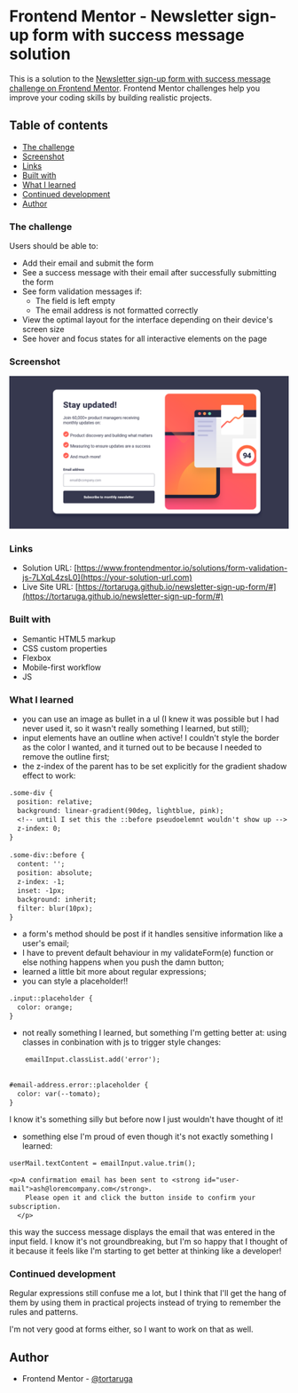 # Frontend Mentor - Newsletter sign-up form with success message solution

This is a solution to the [Newsletter sign-up form with success message challenge on Frontend Mentor](https://www.frontendmentor.io/challenges/newsletter-signup-form-with-success-message-3FC1AZbNrv). Frontend Mentor challenges help you improve your coding skills by building realistic projects. 

## Table of contents

  - [The challenge](#the-challenge)
  - [Screenshot](#screenshot)
  - [Links](#links)
  - [Built with](#built-with)
  - [What I learned](#what-i-learned)
  - [Continued development](#continued-development)
- [Author](#author)

### The challenge

Users should be able to:

- Add their email and submit the form
- See a success message with their email after successfully submitting the form
- See form validation messages if:
  - The field is left empty
  - The email address is not formatted correctly
- View the optimal layout for the interface depending on their device's screen size
- See hover and focus states for all interactive elements on the page

### Screenshot

![](./assets/images/Screenshot%202024-06-17%20at%2016-29-07%20Frontend%20Mentor%20Newsletter%20sign-up%20form%20with%20success%20message.png)

### Links

- Solution URL: [https://www.frontendmentor.io/solutions/form-validation-js-7LXqL4zsL0](https://your-solution-url.com)
- Live Site URL: [https://tortaruga.github.io/newsletter-sign-up-form/#](https://tortaruga.github.io/newsletter-sign-up-form/#)


### Built with

- Semantic HTML5 markup
- CSS custom properties
- Flexbox
- Mobile-first workflow
- JS

### What I learned

- you can use an image as bullet in a ul (I knew it was possible but I had never used it, so it wasn't really something I learned, but still);
- input elements have an outline when active! I couldn't style the border as the color I wanted, and it turned out to be because I needed to remove the outline first;
- the z-index of the parent has to be set explicitly
for the gradient shadow effect to work:

```
.some-div {
  position: relative;
  background: linear-gradient(90deg, lightblue, pink);
  <!-- until I set this the ::before pseudoelemnt wouldn't show up -->
  z-index: 0;
}

.some-div::before {
  content: '';
  position: absolute;
  z-index: -1;
  inset: -1px;
  background: inherit;
  filter: blur(10px);
}
```

- a form's method should be post if it handles sensitive information like a user's email;
- I have to prevent default behaviour in my validateForm(e) function or else nothing happens when you push the damn button;
- learned a little bit more about regular expressions;
- you can style a placeholder!!

```
.input::placeholder {
  color: orange;
}
```

- not really something I learned, but something I'm getting better at: using classes in conbination with js to trigger style changes: 

```
    emailInput.classList.add('error');
```

```

#email-address.error::placeholder {
  color: var(--tomato);
}
```

I know it's something silly but before now I just wouldn't have thought of it!

- something else I'm proud of even though it's not exactly something I learned:

```
userMail.textContent = emailInput.value.trim();
```

```
<p>A confirmation email has been sent to <strong id="user-mail">ash@loremcompany.com</strong>. 
    Please open it and click the button inside to confirm your subscription.
  </p>
```

this way the success message displays the email that was entered in the input field.
I know it's not groundbreaking, but I'm so happy that I thought of it because it feels like I'm starting to get better at thinking like a developer!  

### Continued development

Regular expressions still confuse me a lot, but I think that I'll get the hang of them by using them in practical projects instead of trying to remember the rules and patterns.

I'm not very good at forms either, so I want to work on that as well.

## Author

- Frontend Mentor - [@tortaruga](https://www.frontendmentor.io/profile/tortaruga)

